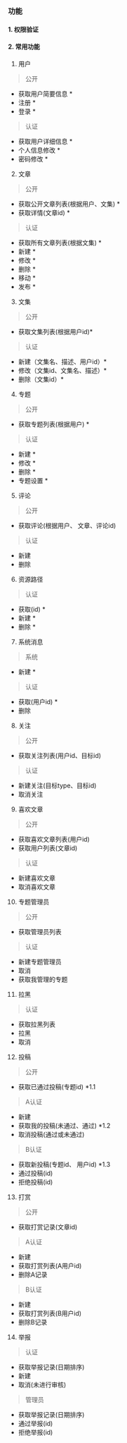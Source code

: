 ### 功能

#### 1. 权限验证
#### 2. 常用功能
1. 用户
> 公开
- 获取用户简要信息 *
- 注册 *
- 登录 *
> 认证
- 获取用户详细信息 *
- 个人信息修改 *
- 密码修改 *
2. 文章
> 公开
- 获取公开文章列表(根据用户、文集) *
- 获取详情(文章id) *
> 认证
- 获取所有文章列表(根据文集) *
- 新建 *
- 修改 *
- 删除 *
- 移动 *
- 发布 *
3. 文集
> 公开
- 获取文集列表(根据用户id)*
> 认证
- 新建（文集名、描述、用户id）*
- 修改（文集id、文集名、描述）*
- 删除（文集id）*
4. 专题
> 公开
- 获取专题列表(根据用户) *
> 认证
- 新建 *
- 修改 *
- 删除 *
- 专题设置 *
5. 评论
> 公开
- 获取评论(根据用户、 文章、评论id)
> 认证
- 新建
- 删除
6. 资源路径
> 认证
- 获取(id) *
- 新建 *
- 删除 *
7. 系统消息
> 系统
- 新建 *
> 认证
- 获取(用户id) *
- 删除
8. 关注
> 公开
- 获取关注列表(用户id、目标id)
> 认证
- 新建关注(目标type、目标id)
- 取消关注
9. 喜欢文章
> 公开
- 获取喜欢文章列表(用户id)
- 获取用户列表(文章id)
> 认证
- 新建喜欢文章
- 取消喜欢文章
10. 专题管理员
> 公开
- 获取管理员列表
> 认证
- 新建专题管理员
- 取消
- 获取我管理的专题
11. 拉黑
> 认证
- 获取拉黑列表
- 拉黑
- 取消
12. 投稿
> 公开
- 获取已通过投稿(专题id) *1.1
> A认证
- 新建
- 获取我的投稿(未通过、通过) *1.2
- 取消投稿(通过或未通过)
> B认证
- 获取新投稿(专题id、 用户id) *1.3
- 通过投稿(id)
- 拒绝投稿(id)
13. 打赏
> 公开
- 获取打赏记录(文章id)
> A认证
- 新建
- 获取打赏列表(A用户id)
- 删除A记录
> B认证
- 新建
- 获取打赏列表(B用户id)
- 删除B记录
14. 举报
> 认证
- 获取举报记录(日期排序)
- 新建
- 取消(未进行审核)
> 管理员
- 获取举报记录(日期排序)
- 通过举报(id)
- 拒绝举报(id)